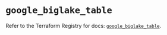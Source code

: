 # `google_biglake_table`

Refer to the Terraform Registry for docs: [`google_biglake_table`](https://registry.terraform.io/providers/hashicorp/google/6.28.0/docs/resources/biglake_table).
